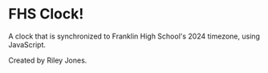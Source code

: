 # FHS Clock!
A clock that is synchronized to Franklin High School's 2024 timezone, using JavaScript. 
<br>

Created by Riley Jones.
